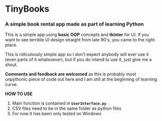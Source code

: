 # TinyBooks
### A simple book rental app made as part of learning Python

This is a simple app using **basic OOP** concepts and **tkinter** for UI.
If you want to see terrible UI design straight from late 90's, you came to the right place.

This is ridiculously simple app so I don't expect anybody will ever use it (even parts of it whatsoever), but if you do intend to use it, just give me a shout.

**Comments and feedback are welcomed** as this is probably most unpythonic piece of code out here and I am still at the beginning of learning curve.

**HOW TO USE**
1. Main function is contained in 
**``` UserInterface.py ```**
2. CSV files need to be in the same folder as python files
3. For now it has been only tested on Windows

